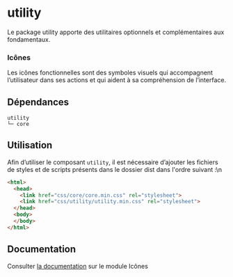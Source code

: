 # utility

Le package utility apporte des utilitaires optionnels et complémentaires aux fondamentaux.

### Icônes

Les icônes fonctionnelles sont des symboles visuels qui accompagnent l’utilisateur dans ses actions et qui aident à sa compréhension de l’interface.


## Dépendances
```shell
utility
└─ core
```

## Utilisation
Afin d’utiliser le composant `utility`, il est nécessaire d’ajouter les fichiers de styles et de scripts présents dans le dossier dist dans l'ordre suivant :\n
```html
<html>
  <head>
    <link href="css/core/core.min.css" rel="stylesheet">
    <link href="css/utility/utility.min.css" rel="stylesheet">
  </head>
  <body>
  </body>
</html>
```

## Documentation

Consulter [la documentation](https://gouvfr.atlassian.net/wiki/spaces/DB/pages/222331396/Ic+nes+-+Icons) sur le module Icônes